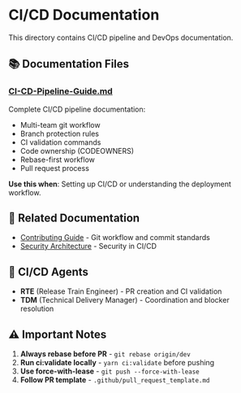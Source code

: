 # CI/CD Documentation

This directory contains CI/CD pipeline and DevOps documentation.

## 📚 Documentation Files

### [CI-CD-Pipeline-Guide.md](./CI-CD-Pipeline-Guide.md)
Complete CI/CD pipeline documentation:
- Multi-team git workflow
- Branch protection rules
- CI validation commands
- Code ownership (CODEOWNERS)
- Rebase-first workflow
- Pull request process

**Use this when**: Setting up CI/CD or understanding the deployment workflow.

## 🔗 Related Documentation

- [Contributing Guide](../../CONTRIBUTING.md) - Git workflow and commit standards
- [Security Architecture](../security/SECURITY_FIRST_ARCHITECTURE.md) - Security in CI/CD

## 🎯 CI/CD Agents

- **RTE** (Release Train Engineer) - PR creation and CI validation
- **TDM** (Technical Delivery Manager) - Coordination and blocker resolution

## ⚠️ Important Notes

1. **Always rebase before PR** - `git rebase origin/dev`
2. **Run ci:validate locally** - `yarn ci:validate` before pushing
3. **Use force-with-lease** - `git push --force-with-lease`
4. **Follow PR template** - `.github/pull_request_template.md`

